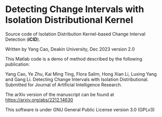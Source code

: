 # Detecting Change Intervals with Isolation Distributional Kernel

Source code of Isolation Distribution Kernel-based Change Interval Detection (**iCID**).

Written by Yang Cao, Deakin University, Dec 2023 version 2.0

This Matlab code is a demo of method described by the following publication: 

Yang Cao, Ye Zhu, Kai Ming Ting, Flora Salim, Hong Xian Li, Luxing Yang and Gang Li. Detecting Change Intervals with Isolation Distributional. Submitted for Journal of Artificial Intelligence Research.

The arXiv version of the manuscript can be found at https://arxiv.org/abs/2212.14630

This software is under GNU General Public License version 3.0 (GPLv3)
